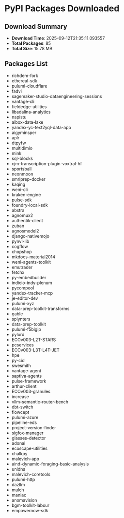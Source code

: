 # PyPI Packages Downloaded

## Download Summary
- **Download Time**: 2025-09-12T21:35:11.093557
- **Total Packages**: 85
- **Total Size**: 15.78 MB

## Packages List
- richdem-fork
- ethereal-sdk
- pulumi-cloudflare
- fadvi
- sagemaker-studio-dataengineering-sessions
- vantage-cli
- fieldedge-utilities
- libadalina-analytics
- napistu
- aibox-data-lake
- yandex-yc-text2yql-data-app
- aigyminsper
- aplr
- dtpyfw
- multidimio
- mink
- sql-blocks
- cjm-transcription-plugin-voxtral-hf
- sportsball
- neonmoon
- smriprep-docker
- kaqing
- weni-cli
- kraken-engine
- pulse-sdk
- foundry-local-sdk
- abstra
- agnomux2
- authentik-client
- zuban
- agnosmodel2
- django-nativemojo
- pynvl-lib
- cogflow
- chopshop
- mkdocs-material2014
- weni-agents-toolkit
- emutrader
- fetchx
- py-embedbuilder
- indicio-indy-plenum
- pycompool
- yandex-tracker-mcp
- je-editor-dev
- pulumi-xyz
- data-prep-toolkit-transforms
- gable
- splynters
- data-prep-toolkit
- pulumi-f5bigip
- pylord
- ECOv003-L2T-STARS
- pcservices
- ECOv003-L3T-L4T-JET
- hpe
- py-cid
- swesmith
- vantage-agent
- saptiva-agents
- pulse-framework
- arthur-client
- ECOv003-granules
- increase
- vllm-semantic-router-bench
- dbt-switch
- flowcept
- pulumi-azure
- pipeline-eds
- project-version-finder
- sigfox-manager
- glasses-detector
- adonai
- ecoscape-utilities
- chalkpy
- malevich-app
- aind-dynamic-foraging-basic-analysis
- unidns
- malevich-coretools
- pulumi-http
- dazllm
- mulch
- maniac
- anomavision
- bgm-toolkit-labour
- empowernow-sdk
